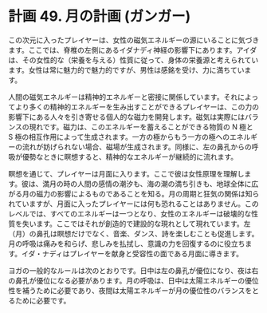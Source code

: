 # 計画 49. 月の計画 (ガンガー)

この次元に入ったプレイヤーは、女性の磁気エネルギーの源にいることに気づきます。ここでは、脊椎の左側にあるイダナディ神経の影響下にあります。アイダは、その女性的な（栄養を与える）性質に従って、身体の栄養源と考えられています。女性は常に魅力的で魅力的ですが、男性は感銘を受け、力に満ちています。

人間の磁気エネルギーは精神的エネルギーと密接に関係しています。それによってより多くの精神的エネルギーを生み出すことができるプレイヤーは、この力の影響下にある人々を引き寄せる個人的な磁力を開発します。磁気は実際にはバランスの現れです。磁力は、このエネルギーを蓄えることができる物質の N 極と S 極の相互作用によって生成されます。一方の極からもう一方の極へのエネルギーの流れが妨げられない場合、磁場が生成されます。同様に、左の鼻孔からの呼吸が優勢なときに瞑想すると、精神的なエネルギーが継続的に流れます。

瞑想を通じて、プレイヤーは月面に入ります。ここで彼は女性原理を理解します。彼は、満月の時の人間の感情の潮汐も、海の潮の満ち引きも、地球全体に広がる月の磁力の影響によるものであることを知る。月の周期と狂気の関係は知られていますが、月面に入ったプレイヤーには何も恐れることはありません。このレベルでは、すべてのエネルギーは一つとなり、女性のエネルギーは破壊的な性質を失います。ここではそれが創造的で建設的な現れとして現れています。左（月）の鼻孔は瞑想だけでなく、音楽、ダンス、詩を楽しむことも促進します。月の呼吸は痛みを和らげ、悲しみを払拭し、意識の力を回復するのに役立ちます。イダ・ナディはプレイヤーを献身と受容性の面である月面に導きます。

ヨガの一般的なルールは次のとおりです。日中は左の鼻孔が優位になり、夜は右の鼻孔が優位になる必要があります。月の呼吸は、日中は太陽エネルギーの優位性を補うために必要であり、夜間は太陽エネルギーが月の優位性のバランスをとるために必要です。
